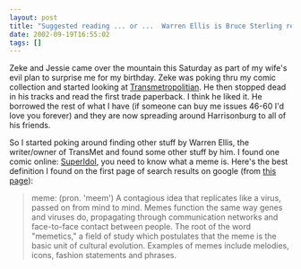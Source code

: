 ```yaml
---
layout: post
title: "Suggested reading ... or ...  Warren Ellis is Bruce Sterling reincarnated early as a comic book writer"
date: 2002-09-19T16:55:02
tags: []
---
```


Zeke and Jessie came over the mountain this Saturday as part of my wife's evil plan to surprise me for my birthday. Zeke was poking thru my comic collection and started looking at [Transmetropolitian][1]. He then stopped dead in his tracks and read the first trade paperback. I think he liked it. He borrowed the rest of what I have (if someone can buy me issues 46-60 I'd love you forever) and they are now spreading around Harrisonburg to all of his friends.

So I started poking around finding other stuff by Warren Ellis, the writer/owner of TransMet and found some other stuff by him. I found one comic online: [SuperIdol][2], you need to know what a meme is. Here's the best definition I found on the first page of search results on google (from [this page][3]):

> meme: (pron. 'meem') A contagious idea that replicates like a virus, passed on from mind to mind. Memes function the same way genes and viruses do, propagating through communication networks and face-to-face contact between people. The root of the word "memetics," a field of study which postulates that the meme is the basic unit of cultural evolution. Examples of memes include melodies, icons, fashion statements and phrases.

   [1]: http://www.transmetropolitan.com/
   [2]: http://www.artbomb.net/comics.jsp
   [3]: http://memex.org/meme.html
